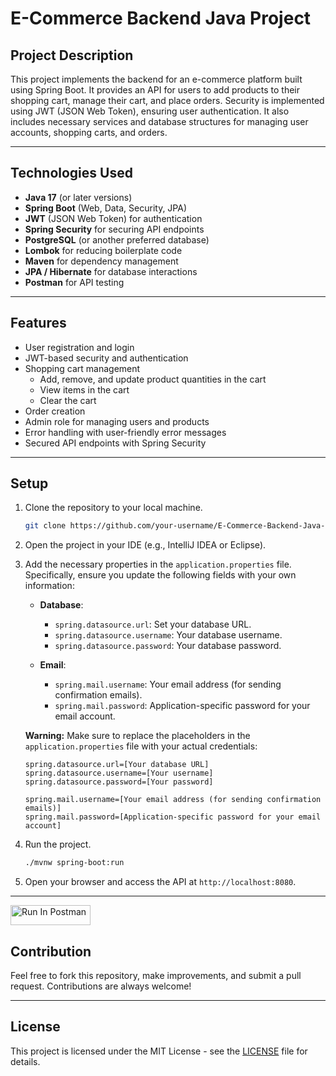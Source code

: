 # E-Commerce Backend Java Project

## Project Description

This project implements the backend for an e-commerce platform built using Spring Boot. It provides an API for users to add products to their shopping cart, manage their cart, and place orders. Security is implemented using JWT (JSON Web Token), ensuring user authentication. It also includes necessary services and database structures for managing user accounts, shopping carts, and orders.

---

## Technologies Used

- **Java 17** (or later versions)
- **Spring Boot** (Web, Data, Security, JPA)
- **JWT** (JSON Web Token) for authentication
- **Spring Security** for securing API endpoints
- **PostgreSQL** (or another preferred database)
- **Lombok** for reducing boilerplate code
- **Maven** for dependency management
- **JPA / Hibernate** for database interactions
- **Postman** for API testing

---

## Features

- User registration and login
- JWT-based security and authentication
- Shopping cart management
  - Add, remove, and update product quantities in the cart
  - View items in the cart
  - Clear the cart
- Order creation
- Admin role for managing users and products
- Error handling with user-friendly error messages
- Secured API endpoints with Spring Security

---

## Setup

1. Clone the repository to your local machine.

    ```bash
    git clone https://github.com/your-username/E-Commerce-Backend-Java-Project.git
    ```

2. Open the project in your IDE (e.g., IntelliJ IDEA or Eclipse).

3. Add the necessary properties in the `application.properties` file. Specifically, ensure you update the following fields with your own information:

    - **Database**:
      - `spring.datasource.url`: Set your database URL.
      - `spring.datasource.username`: Your database username.
      - `spring.datasource.password`: Your database password.
      
    - **Email**:
      - `spring.mail.username`: Your email address (for sending confirmation emails).
      - `spring.mail.password`: Application-specific password for your email account.

    **Warning:** Make sure to replace the placeholders in the `application.properties` file with your actual credentials:
    
    ```properties
    spring.datasource.url=[Your database URL]
    spring.datasource.username=[Your username]
    spring.datasource.password=[Your password]
    
    spring.mail.username=[Your email address (for sending confirmation emails)]
    spring.mail.password=[Application-specific password for your email account]
    ```

4. Run the project.

    ```bash
    ./mvnw spring-boot:run
    ```

5. Open your browser and access the API at `http://localhost:8080`.

---

[<img src="https://run.pstmn.io/button.svg" alt="Run In Postman" style="width: 128px; height: 32px;">](https://god.gw.postman.com/run-collection/37739159-d3965a51-94ac-419c-8068-b965338288db?action=collection%2Ffork&source=rip_markdown&collection-url=entityId%3D37739159-d3965a51-94ac-419c-8068-b965338288db%26entityType%3Dcollection%26workspaceId%3Ddbeb00ea-a61f-4017-acac-c435de319aa6)

## Contribution

Feel free to fork this repository, make improvements, and submit a pull request. Contributions are always welcome!

---

## License

This project is licensed under the MIT License - see the [LICENSE](LICENSE) file for details.
